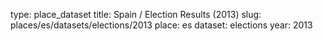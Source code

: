 type: place_dataset
title: Spain / Election Results (2013)
slug: places/es/datasets/elections/2013
place: es
dataset: elections
year: 2013
